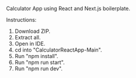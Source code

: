 Calculator App using React and Next.js boilerplate.

Instructions:
1. Download ZIP.
2. Extract all.
3. Open in IDE.
4. cd into "CalculatorReactApp-Main".
5. Run "npm install".
6. Run "npm run start".
7. Run "npm run dev".
